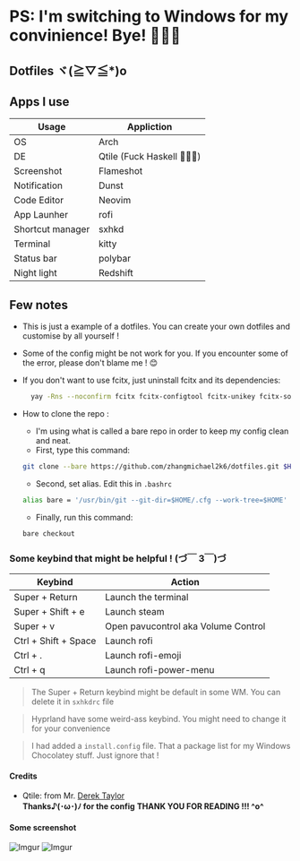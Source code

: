 # PS: I'm switching to Windows for my convinience! Bye! 🥹🥹🥹

## Dotfiles ヾ(≧▽≦*)o

## Apps I use

|       Usage        |  Appliction  |
|--------------------|--------------|
|  OS                |  Arch        |
|  DE                |  Qtile (Fuck Haskell 🖕🖕🖕)      |
|  Screenshot        |  Flameshot   |
|  Notification      |  Dunst       |
|  Code Editor       |  Neovim      |
|  App Launher       |  rofi        |
|  Shortcut manager  |  sxhkd       |
|  Terminal          |  kitty       |
|  Status bar        |  polybar     |
|  Night light       |  Redshift    |

## Few notes

- This is just a example of a dotfiles. You can create your own dotfiles and customise by all yourself !

- Some of the config might be not work for you. If you encounter some of the error, please don't blame me ! 😊

- If you don't want to use fcitx, just uninstall fcitx and its dependencies:
  
  ``` bash
    yay -Rns --noconfirm fcitx fcitx-configtool fcitx-unikey fcitx-sogoupinyin 
  ```

- How to clone the repo :
  - I'm using what is called a bare repo in order to keep my config clean and neat.
  - First, type this command:
  
  ``` bash
  git clone --bare https://github.com/zhangmichael2k6/dotfiles.git $HOME/.cfg
  ```

  - Second, set alias. Edit this in `.bashrc`
  
  ``` bash
  alias bare = '/usr/bin/git --git-dir=$HOME/.cfg --work-tree=$HOME'
  ```
  
  - Finally, run this command:

  ``` bash
  bare checkout
  ```
  
### Some keybind that might be helpful ! (づ￣ 3￣)づ

|  Keybind  |  Action  |
|  -------  |  ------  |
|  Super + Return  |  Launch the terminal  |
|  Super + Shift + e  |  Launch steam  |
|  Super + v  |  Open pavucontrol aka Volume Control  |
|  Ctrl + Shift + Space  |  Launch rofi  |
|  Ctrl + .  |  Launch rofi-emoji  |
|  Ctrl + q  |  Launch rofi-power-menu  |

> The Super + Return keybind might be default in some WM. You can delete it in `sxhkdrc` file

> Hyprland have some weird-ass keybind. You might need to change it for your convenience

> I had added a `install.config` file. That a package list for my Windows Chocolatey stuff. Just ignore that !

#### Credits

- Qtile: from Mr. [Derek Taylor](https://www.youtube.com/@DistroTube)</br>
**Thanks♪(･ω･)ﾉ for the config**
**THANK YOU FOR READING !!! ^o^**

#### Some screenshot

![Imgur](https://i.imgur.com/vEHY9RY.png)
![Imgur](https://i.imgur.com/IAuAojz.png)

